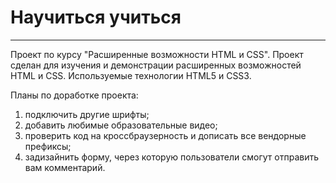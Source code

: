 # Научиться учиться
-------------------------------------------------------------------------
Проект по курсу "Расширенные возможности HTML и CSS".
Проект сделан для изучения и демонстрации расширенных возможностей HTML и CSS.
Используемые технологии HTML5 и CSS3.

Планы по доработке проекта:
1. подключить другие шрифты;
2. добавить любимые образовательные видео;
3. проверить код на кроссбраузерность и дописать все вендорные префиксы;
4. задизайнить форму, через которую пользователи смогут отправить вам комментарий.
